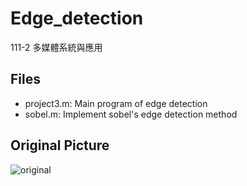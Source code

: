 # Edge_detection
111-2 多媒體系統與應用
## Files
* project3.m: Main program of edge detection
* sobel.m: Implement sobel's edge detection method

## Original Picture
![original](Histogram+Edge.bpm)
